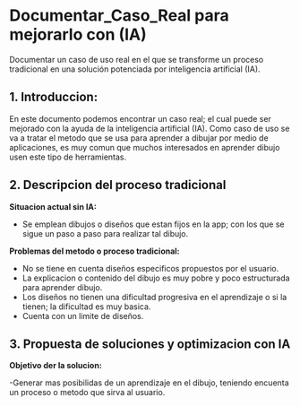 # Documentar_Caso_Real para mejorarlo con (IA)
Documentar un caso de uso real en el que se transforme un proceso tradicional en una solución potenciada por inteligencia artificial (IA).
## 1. Introduccion:
En este documento podemos encontrar un caso real; el cual puede ser mejorado con la ayuda de la inteligencia artificial (IA).
Como caso de uso se va a tratar el metodo que se usa para aprender a dibujar por medio de aplicaciones, es muy comun que muchos interesados en aprender dibujo usen este tipo de herramientas.

## 2. Descripcion del proceso tradicional
**Situacion actual sin IA:**

- Se emplean dibujos o diseños que estan fijos en la app; con los que se sigue un paso a paso para realizar tal dibujo.

**Problemas del metodo o proceso tradicional:**

- No se tiene en cuenta diseños especificos propuestos por el usuario.
- La explicacion o contenido del dibujo es muy pobre y poco estructurada para aprender dibujo.
- Los diseños no tienen una dificultad progresiva en el aprendizaje o si la tienen; la dificultad es muy basica.
- Cuenta con un limite de diseños.

## 3. Propuesta de soluciones y optimizacion con IA
**Objetivo der la solucion:**

-Generar mas posibilidas de un aprendizaje en el dibujo, teniendo encuenta un proceso o metodo que sirva al usuario.





